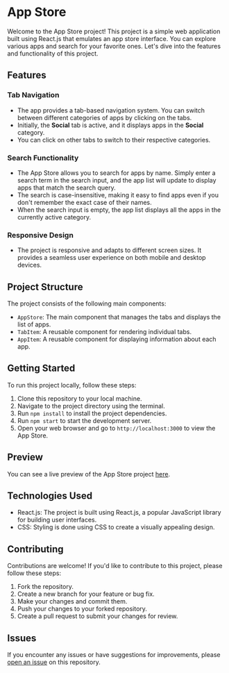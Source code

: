# App Store

Welcome to the App Store project! This project is a simple web application built using React.js that emulates an app store interface. You can explore various apps and search for your favorite ones. Let's dive into the features and functionality of this project.

## Features

### Tab Navigation

- The app provides a tab-based navigation system. You can switch between different categories of apps by clicking on the tabs.
- Initially, the **Social** tab is active, and it displays apps in the **Social** category.
- You can click on other tabs to switch to their respective categories.

### Search Functionality

- The App Store allows you to search for apps by name. Simply enter a search term in the search input, and the app list will update to display apps that match the search query.
- The search is case-insensitive, making it easy to find apps even if you don't remember the exact case of their names.
- When the search input is empty, the app list displays all the apps in the currently active category.

### Responsive Design

- The project is responsive and adapts to different screen sizes. It provides a seamless user experience on both mobile and desktop devices.

## Project Structure

The project consists of the following main components:

- `AppStore`: The main component that manages the tabs and displays the list of apps.
- `TabItem`: A reusable component for rendering individual tabs.
- `AppItem`: A reusable component for displaying information about each app.

## Getting Started

To run this project locally, follow these steps:

1. Clone this repository to your local machine.
2. Navigate to the project directory using the terminal.
3. Run `npm install` to install the project dependencies.
4. Run `npm start` to start the development server.
5. Open your web browser and go to `http://localhost:3000` to view the App Store.

## Preview

You can see a live preview of the App Store project [here](#insert-live-preview-url-here).

## Technologies Used

- React.js: The project is built using React.js, a popular JavaScript library for building user interfaces.
- CSS: Styling is done using CSS to create a visually appealing design.

## Contributing

Contributions are welcome! If you'd like to contribute to this project, please follow these steps:

1. Fork the repository.
2. Create a new branch for your feature or bug fix.
3. Make your changes and commit them.
4. Push your changes to your forked repository.
5. Create a pull request to submit your changes for review.

## Issues

If you encounter any issues or have suggestions for improvements, please [open an issue](#insert-issue-tracking-url-here) on this repository.


